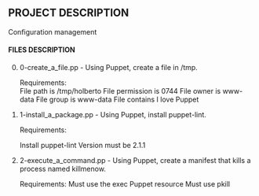 ## PROJECT DESCRIPTION
Configuration management

#### FILES DESCRIPTION
0. 0-create_a_file.pp - Using Puppet, create a file in /tmp.

   Requirements:	      
   File path is /tmp/holberto
   File permission is 0744
   File owner is www-data
   File group is www-data
   File contains I love Puppet

1. 1-install_a_package.pp - Using Puppet, install puppet-lint.

   Requirements:

   Install puppet-lint
   Version must be 2.1.1

2. 2-execute_a_command.pp - Using Puppet, create a manifest that kills a process named killmenow.

   Requirements:
   Must use the exec Puppet resource
   Must use pkill
	